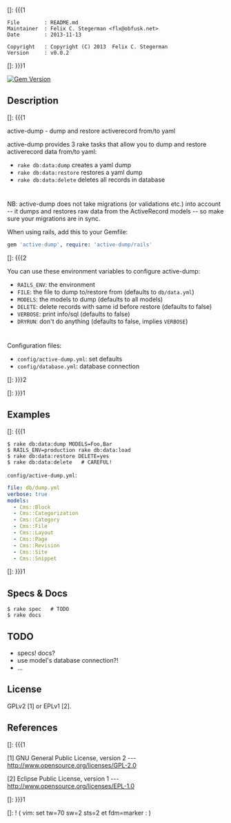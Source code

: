 []: {{{1

    File        : README.md
    Maintainer  : Felix C. Stegerman <flx@obfusk.net>
    Date        : 2013-11-13

    Copyright   : Copyright (C) 2013  Felix C. Stegerman
    Version     : v0.0.2

[]: }}}1

[![Gem Version](https://badge.fury.io/rb/active-dump.png)](http://badge.fury.io/rb/active-dump)

## Description
[]: {{{1

  active-dump - dump and restore activerecord from/to yaml

  active-dump provides 3 rake tasks that allow you to dump and restore
  activerecord data from/to yaml:

  * `rake db:data:dump` creates a yaml dump
  * `rake db:data:restore` restores a yaml dump
  * `rake db:data:delete` deletes all records in database

#

  NB: active-dump does not take migrations (or validations etc.) into
  account -- it dumps and restores raw data from the ActiveRecord
  models -- so make sure your migrations are in sync.

  When using rails, add this to your Gemfile:

```ruby
gem 'active-dump', require: 'active-dump/rails'
```

[]: {{{2

  You can use these environment variables to configure active-dump:

  * `RAILS_ENV`: the environment
  * `FILE`: the file to dump to/restore from (defaults to
    `db/data.yml`)
  * `MODELS`: the models to dump (defaults to all models)
  * `DELETE`: delete records with same id before restore (defaults to
    false)
  * `VERBOSE`: print info/sql (defaults to false)
  * `DRYRUN`: don't do anything (defaults to false, implies `VERBOSE`)

#

  Configuration files:

  * `config/active-dump.yml`: set defaults
  * `config/database.yml`: database connection

[]: }}}2

[]: }}}1

## Examples
[]: {{{1

    $ rake db:data:dump MODELS=Foo,Bar
    $ RAILS_ENV=production rake db:data:load
    $ rake db:data:restore DELETE=yes
    $ rake db:data:delete   # CAREFUL!

`config/active-dump.yml`:

```yaml
file: db/dump.yml
verbose: true
models:
  - Cms::Block
  - Cms::Categorization
  - Cms::Category
  - Cms::File
  - Cms::Layout
  - Cms::Page
  - Cms::Revision
  - Cms::Site
  - Cms::Snippet
```

[]: }}}1

## Specs & Docs

    $ rake spec   # TODO
    $ rake docs

## TODO

  * specs! docs?
  * use model's database connection?!
  * ...

## License

  GPLv2 [1] or EPLv1 [2].

## References
[]: {{{1

  [1] GNU General Public License, version 2
  --- http://www.opensource.org/licenses/GPL-2.0

  [2] Eclipse Public License, version 1
  --- http://www.opensource.org/licenses/EPL-1.0

[]: }}}1

[]: ! ( vim: set tw=70 sw=2 sts=2 et fdm=marker : )

